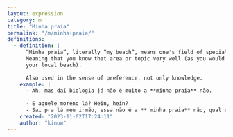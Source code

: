 ```yaml
---
layout: expression
category: m
title: "Minha praia"
permalink: "/m/minha+praia/"
definitions:
  - definition: |
      “Minha praia”, literally “my beach”, means one's field of specialty.
      Meaning that you know that area or topic very well (as you would know
      your local beach).
      
      Also used in the sense of preference, not only knowledge.
    example: |
      - Ah, mas daí biologia já não é muito a **minha praia** não.
    
      - E aquele moreno lá? Hein, hein?
      - Sai pra lá meu irmão, essa não é a ** minha praia** não, qual é?
    created: "2023-11-02T17:24:11"
    author: "kinow"
---
```

